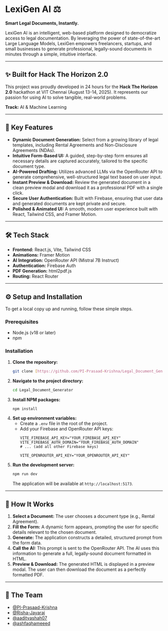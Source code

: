 # LexiGen AI ⚖️

**Smart Legal Documents, Instantly.**

LexiGen AI is an intelligent, web-based platform designed to democratize access to legal documentation. By leveraging the power of state-of-the-art Large Language Models, LexiGen empowers freelancers, startups, and small businesses to generate professional, legally-sound documents in minutes through a simple, intuitive interface.

---

## ✨ Built for Hack The Horizon 2.0

This project was proudly developed in 24 hours for the **Hack The Horizon 2.0** hackathon at VIT Chennai (August 13-14, 2025). It represents our passion for using AI to solve tangible, real-world problems.

**Track:** AI & Machine Learning

---

## 🚀 Key Features

* **Dynamic Document Generation:** Select from a growing library of legal templates, including Rental Agreements and Non-Disclosure Agreements (NDAs).
* **Intuitive Form-Based UI:** A guided, step-by-step form ensures all necessary details are captured accurately, tailored to the specific document type.
* **AI-Powered Drafting:** Utilizes advanced LLMs via the OpenRouter API to generate comprehensive, well-structured legal text based on user input.
* **Instant Preview & Download:** Review the generated document in a clean preview modal and download it as a professional PDF with a single click.
* **Secure User Authentication:** Built with Firebase, ensuring that user data and generated documents are kept private and secure.
* **Polished & Animated UI:** A smooth, modern user experience built with React, Tailwind CSS, and Framer Motion.

---

## 🛠️ Tech Stack

* **Frontend:** React.js, Vite, Tailwind CSS
* **Animations:** Framer Motion
* **AI Integration:** OpenRouter API (Mistral 7B Instruct)
* **Authentication:** Firebase Auth
* **PDF Generation:** html2pdf.js
* **Routing:** React Router

---

## ⚙️ Setup and Installation

To get a local copy up and running, follow these simple steps.

### Prerequisites

* Node.js (v18 or later)
* npm

### Installation

1.  **Clone the repository:**
    ```bash
    git clone [https://github.com/PI-Prasaad-Krishna/Legal_Document_Generator.git](https://github.com/PI-Prasaad-Krishna/Legal_Document_Generator.git)
    ```
2.  **Navigate to the project directory:**
    ```bash
    cd Legal_Document_Generator
    ```
3.  **Install NPM packages:**
    ```bash
    npm install
    ```
4.  **Set up environment variables:**
    * Create a `.env` file in the root of the project.
    * Add your Firebase and OpenRouter API keys:
      ```
      VITE_FIREBASE_API_KEY="YOUR_FIREBASE_API_KEY"
      VITE_FIREBASE_AUTH_DOMAIN="YOUR_FIREBASE_AUTH_DOMAIN"
      # ... (add all other Firebase keys)

      VITE_OPENROUTER_API_KEY="YOUR_OPENROUTER_API_KEY"
      ```
5.  **Run the development server:**
    ```bash
    npm run dev
    ```
    The application will be available at `http://localhost:5173`.

---

## 📖 How It Works

1.  **Select a Document:** The user chooses a document type (e.g., Rental Agreement).
2.  **Fill the Form:** A dynamic form appears, prompting the user for specific details relevant to the chosen document.
3.  **Generate:** The application constructs a detailed, structured prompt from the form data.
4.  **Call the AI:** This prompt is sent to the OpenRouter API. The AI uses this information to generate a full, legally-sound document formatted in HTML.
5.  **Preview & Download:** The generated HTML is displayed in a preview modal. The user can then download the document as a perfectly formatted PDF.

---

## 👥 The Team

* [@PI-Prasaad-Krishna](https://github.com/PI-Prasaad-Krishna)
* [@Risha-Jayaraj](https://github.com/Risha-Jayaraj)
* [@aadityashah07](https://github.com/aadityashah07)
* [@ashfaqhameeed](https://github.com/ashfaqhameeed)
